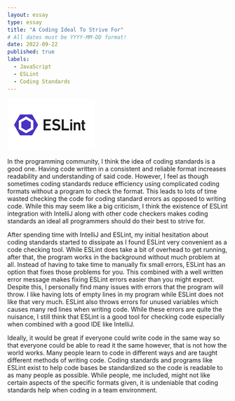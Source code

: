 ```yaml
---
layout: essay
type: essay
title: "A Coding Ideal To Strive For"
# All dates must be YYYY-MM-DD format!
date: 2022-09-22
published: true
labels:
  - JavaScript
  - ESLint
  - Coding Standards
---
```


<img width="200px" class="rounded float-start pe-4" src="../img/ESLint.png">

   In the programming community, I think the idea of coding standards is a good one. Having code written in a consistent and reliable format increases readability and understanding of said code. However, I feel as though sometimes coding standards reduce efficiency using complicated coding formats without a program to check the format. This leads to lots of time wasted checking the code for coding standard errors as opposed to writing code. While this may seem like a big criticism, I think the existence of ESLint integration with IntelliJ along with other code checkers makes coding standards an ideal all programmers should do their best to strive for.
  
  
  After spending time with IntelliJ and ESLint, my initial hesitation about coding standards started to dissipate as I found ESLint very convenient as a code checking tool. While ESLint does take a bit of overhead to get running, after that, the program works in the background without much problem at all. Instead of having to take time to manually fix small errors, ESLint has an option that fixes those problems for you. This combined with a well written error message makes fixing ESLint errors easier than you might expect. Despite this, I personally find many issues with errors that the program will throw. I like having lots of empty lines in my program while ESLint does not like that very much. ESLint also throws errors for unused variables which causes many red lines when writing code. While these errors are quite the nuisance, I still think that ESLint is a good tool for checking code especially when combined with a good IDE like IntelliJ.
   
   
  Ideally, it would be great if everyone could write code in the same way so that everyone could be able to read it the same however, that is not how the world works. Many people learn to code in different ways and are taught different methods of writing code. Coding standards and programs like ESLint exist to help code bases be standardized so the code is readable to as many people as possible. While people, me included, might not like certain aspects of the specific formats given, it is undeniable that coding standards help when coding in a team environment.

